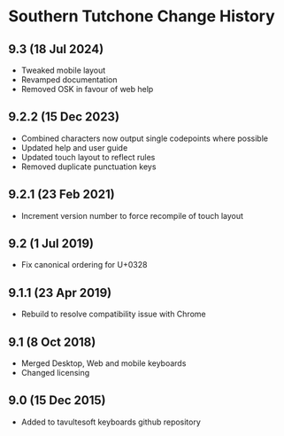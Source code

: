 Southern Tutchone Change History
============================
9.3 (18 Jul 2024)
----------------
* Tweaked mobile layout
* Revamped documentation
* Removed OSK in favour of web help

9.2.2 (15 Dec 2023)
----------------
* Combined characters now output single codepoints where possible
* Updated help and user guide
* Updated touch layout to reflect rules
* Removed duplicate punctuation keys

9.2.1 (23 Feb 2021)
----------------
* Increment version number to force recompile of touch layout

9.2 (1 Jul 2019)
----------------
* Fix canonical ordering for U+0328

9.1.1 (23 Apr 2019)
-------------------
* Rebuild to resolve compatibility issue with Chrome

9.1 (8 Oct 2018)
-----------------
* Merged Desktop, Web and mobile keyboards
* Changed licensing

9.0 (15 Dec 2015)
-----------------

* Added to tavultesoft keyboards github repository
